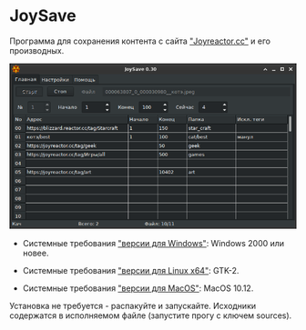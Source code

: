 # JoySave

Программа для сохранения контента с сайта ["Joyreactor.cc"](https://joyreactor.cc) и его производных. 

![JoySave_scr_main.png](JoySave_scr_main.png)

- Системные требования ["версии для Windows"](https://github.com/corax4/JoySave/releases/download/v33.0.0/JoySave_Windows_v33.zip): Windows 2000 или новее.

- Системные требования ["версии для Linux x64"](https://github.com/corax4/JoySave/releases/download/v33.0.0/JoySave_Linux_v33.tar.gz): GTK-2.

- Системные требования ["версии для MacOS"](https://github.com/corax4/JoySave/releases/download/v32.0.0/JoySave_MacOS_v32.tar.bz2): MacOS 10.12.

Установка не требуется - распакуйте и запускайте. Исходники содержатся в исполняемом файле (запустите прогу с ключем sources).
